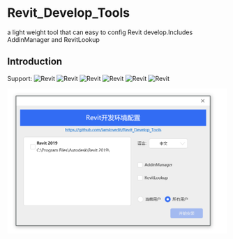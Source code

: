 # Revit_Develop_Tools

a light weight tool that can easy to config Revit develop.Includes AddinManager and RevitLookup

## Introduction

Support:
![Revit](https://img.shields.io/badge/Revit-2016-blue.svg)
![Revit](https://img.shields.io/badge/Revit-2017-blue.svg)
![Revit](https://img.shields.io/badge/Revit-2018-blue.svg)
![Revit](https://img.shields.io/badge/Revit-2019-blue.svg)
![Revit](https://img.shields.io/badge/Revit-2020-blue.svg)
![Revit](https://img.shields.io/badge/Revit-2021-blue.svg)

![image](Documents/Images/view.png)
